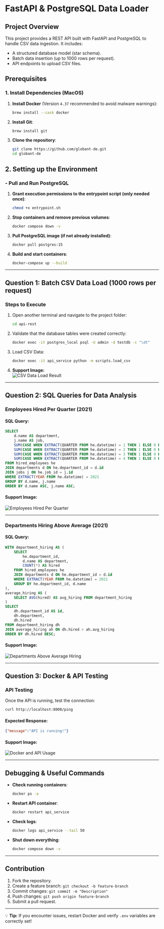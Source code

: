 # FastAPI & PostgreSQL Data Loader

## Project Overview
This project provides a REST API built with FastAPI and PostgreSQL to handle CSV data ingestion. It includes:
- A structured database model (star schema).
- Batch data insertion (up to 1000 rows per request).
- API endpoints to upload CSV files.

## Prerequisites

### 1. Install Dependencies (MacOS)
1. **Install Docker** (Version `4.37` recommended to avoid malware warnings):
   ```bash
   brew install --cask docker
   ```
2. **Install Git**:
   ```bash
   brew install git
   ```
3. **Clone the repository**:
   ```bash
   git clone https://github.com/globant-de.git
   cd globant-de
   ```

## 2. Setting up the Environment

### - Pull and Run PostgreSQL
1. **Grant execution permissions to the entrypoint script (only needed once)**:
   ```bash
   chmod +x entrypoint.sh 
   ```
2. **Stop containers and remove previous volumes**:
   ```bash
   docker compose down -v 
   ```
3. **Pull PostgreSQL image (if not already installed)**:
   ```bash
   docker pull postgres:15
   ```
4. **Build and start containers**:
   ```bash
   docker-compose up --build
   ```

---

## **Question 1: Batch CSV Data Load (1000 rows per request)**

### Steps to Execute
1. Open another terminal and navigate to the project folder:
   ```bash
   cd api-rest
   ```
2. Validate that the database tables were created correctly:
   ```bash
   docker exec -it postgres_local psql -U admin -d testdb -c "\dt"
   ```
3. Load CSV Data:
   ```bash
   docker exec -it api_service python -m scripts.load_csv
   ```
4. **Support Image:**  
   ![CSV Data Load Result](img/first_question.png)

---

## **Question 2: SQL Queries for Data Analysis**

### **Employees Hired Per Quarter (2021)**
#### **SQL Query:**
```sql
SELECT 
    d.name AS department,
    j.name AS job,
    SUM(CASE WHEN EXTRACT(QUARTER FROM he.datetime) = 1 THEN 1 ELSE 0 END) AS Q1,
    SUM(CASE WHEN EXTRACT(QUARTER FROM he.datetime) = 2 THEN 1 ELSE 0 END) AS Q2,
    SUM(CASE WHEN EXTRACT(QUARTER FROM he.datetime) = 3 THEN 1 ELSE 0 END) AS Q3,
    SUM(CASE WHEN EXTRACT(QUARTER FROM he.datetime) = 4 THEN 1 ELSE 0 END) AS Q4
FROM hired_employees he
JOIN departments d ON he.department_id = d.id
JOIN jobs j ON he.job_id = j.id
WHERE EXTRACT(YEAR FROM he.datetime) = 2021
GROUP BY d.name, j.name
ORDER BY d.name ASC, j.name ASC;
```
#### **Support Image:**  
   ![Employees Hired Per Quarter](img/2a-question.png)

---

### **Departments Hiring Above Average (2021)**
#### **SQL Query:**
```sql
WITH department_hiring AS (
    SELECT 
        he.department_id, 
        d.name AS department,
        COUNT(*) AS hired
    FROM hired_employees he
    JOIN departments d ON he.department_id = d.id
    WHERE EXTRACT(YEAR FROM he.datetime) = 2021
    GROUP BY he.department_id, d.name
),
average_hiring AS (
    SELECT AVG(hired) AS avg_hiring FROM department_hiring
)
SELECT 
    dh.department_id AS id, 
    dh.department, 
    dh.hired
FROM department_hiring dh
JOIN average_hiring ah ON dh.hired > ah.avg_hiring
ORDER BY dh.hired DESC;
```
#### **Support Image:**  
   ![Departments Above Average Hiring](img/2b-question.png)

---

## **Question 3: Docker & API Testing**

### **API Testing**
Once the API is running, test the connection:
```bash
curl http://localhost:8000/ping
```
#### Expected Response:
```json
{"message":"API is running!"}
```

#### **Support Image:**  
   ![Docker and API Usage](img/3_question.png)

---

## **Debugging & Useful Commands**
- **Check running containers**:
  ```bash
  docker ps -a
  ```
- **Restart API container**:
  ```bash
  docker restart api_service
  ```
- **Check logs**:
  ```bash
  docker logs api_service --tail 50
  ```
- **Shut down everything**:
  ```bash
  docker compose down -v
  ```

---

## **Contribution**
1. Fork the repository.
2. Create a feature branch: `git checkout -b feature-branch`
3. Commit changes: `git commit -m "Description"`
4. Push changes: `git push origin feature-branch`
5. Submit a pull request.

---

💡 **Tip:** If you encounter issues, restart Docker and verify `.env` variables are correctly set!
